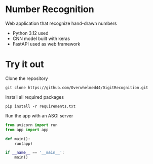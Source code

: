 # Number Recognition
Web application that recognize hand-drawn numbers

- Python 3.12 used
- CNN model built with keras
- FastAPI used as web framework

# Try it out
Clone the repository
```
git clone https://github.com/Overwhelmed44/DigitRecognition.git
```
Install all required packages
```
pip install -r requirements.txt
```
Run the app with an ASGI server
```python
from uvicorn import run
from app import app

def main():
    run(app)

if __name__ == '__main__':
    main()
```
